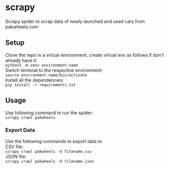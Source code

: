 # scrapy
Scrapy spider to scrap data of newly launched and used cars from pakwheels.com

## Setup
Clone the repo in a virtual environment, create virtual env as follows if don't already have it:  
`python3 -m venv environment-name`  
Switch terminal to the respective environment:  
`source environment-name/bin/activate`  
Install all the dependencies:  
`pip install -r requirements.txt`  

## Usage
Use following command to run the spider:  
`scrapy crawl pakwheels`  

### Export Data
Use the following commands to export data in:  
CSV file:  
`scrapy crawl pakwheels -O filename.csv`  
JSON file:  
`scrapy crawl pakwheels -O filename.json`  
